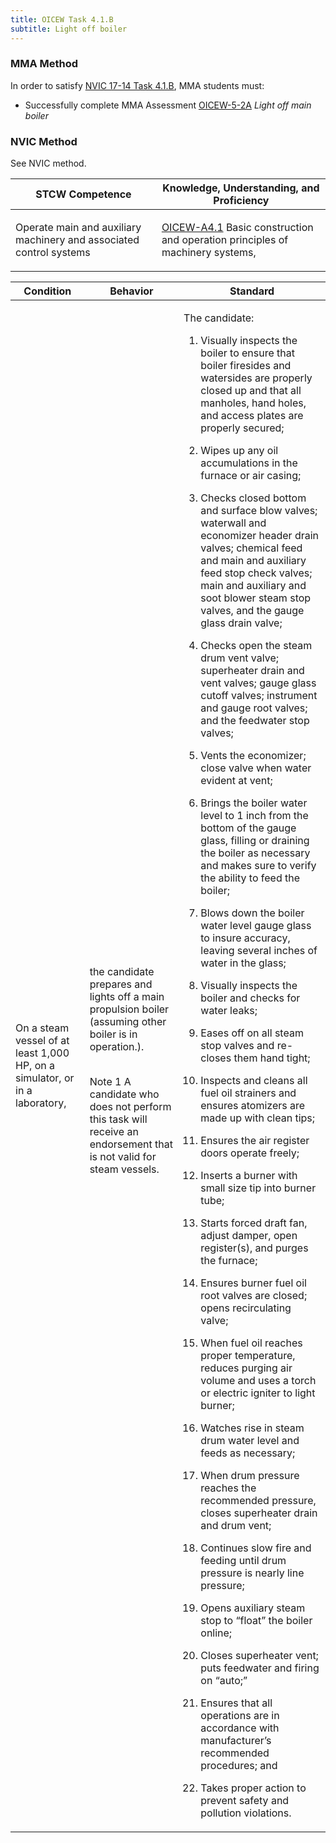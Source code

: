 ```yaml
---
title: OICEW Task 4.1.B 
subtitle: Light off boiler
---
```



### MMA Method

In order to satisfy  [NVIC 17-14  Task  4.1.B](/stcw23/assets/images/nvic-17-14.pdf), MMA students must:

* Successfully complete MMA Assessment  [OICEW-5-2A](OICEW-5-2A) *Light off main boiler*


### NVIC Method

<a onclick="togglevisibility('nvic_methods')" >See NVIC method.</a>

<div id='nvic_methods' class='hide'>

<table>
<thead>
<tr>
<th class='forty'> STCW Competence </th>
<th class='sixty'> Knowledge, Understanding, and Proficiency </th>
</tr>
</thead>




<tbody>
<tr><td markdown='1'>

Operate main and auxiliary machinery and associated control systems

</td><td markdown='1'>

[OICEW-A4.1](../../tables/31.html#OICEW-A4.1) Basic construction and operation principles of machinery systems,

</td></tr>


</tbody>
</table>


<table>
<thead>
<tr><th class='twenty'>  Condition </th><th class='twenty'> Behavior </th><th  class='sixty'>Standard </th></tr>
</thead>
<tbody >



<tr><td markdown='1'>

On a steam vessel of at least 1,000 HP, on a simulator, or in a laboratory,

</td><td markdown='1'>

the candidate prepares and lights off a main propulsion boiler (assuming other boiler is in operation.).

<br>

<div class="tooltip">Note 1
<span class="tooltiptext">
A candidate who does not perform this task will receive an endorsement that is not valid for steam vessels.
</span>
</div>


</td><td markdown='1'>

The candidate:

1. Visually inspects the boiler to ensure that boiler firesides and watersides are properly closed up and that all manholes, hand holes, and access plates are properly secured;

2. Wipes up any oil accumulations in the furnace or air casing;

3. Checks closed bottom and surface blow valves; waterwall and economizer header drain valves; chemical feed and main and auxiliary feed stop check valves; main and auxiliary and soot blower steam stop valves, and the gauge glass drain valve;

4. Checks open the steam drum vent valve; superheater drain and vent valves; gauge glass cutoff valves; instrument and gauge root valves; and the feedwater stop valves;

5. Vents the economizer; close valve when water evident at vent;

6. Brings the boiler water level to 1 inch from the bottom of the gauge glass, filling or draining the boiler as necessary and makes sure to verify the ability to feed the boiler;

7. Blows down the boiler water level gauge glass to insure accuracy, leaving several inches of water in the glass;

8. Visually inspects the boiler and checks for water leaks;

9. Eases off on all steam stop valves and re-closes them hand tight;

10. Inspects and cleans all fuel oil strainers and ensures atomizers are made up with clean tips;

11. Ensures the air register doors operate freely;

12. Inserts a burner with small size tip into burner tube;

13. Starts forced draft fan, adjust damper, open register(s), and purges the furnace;

14. Ensures burner fuel oil root valves are closed; opens recirculating valve;

15. When fuel oil reaches proper temperature, reduces purging air volume and uses a torch or electric igniter to light burner;

16. Watches rise in steam drum water level and feeds as necessary;

17. When drum pressure reaches the recommended pressure, closes superheater drain and drum vent;

18. Continues slow fire and feeding until drum pressure is nearly line pressure;

19. Opens auxiliary steam stop to “float” the boiler online;

20. Closes superheater vent; puts feedwater and firing on “auto;”

21. Ensures that all operations are in accordance with manufacturer’s recommended procedures; and

22. Takes proper action to prevent safety and pollution violations.

</td></tr>
</tbody>
</table>
</div>
